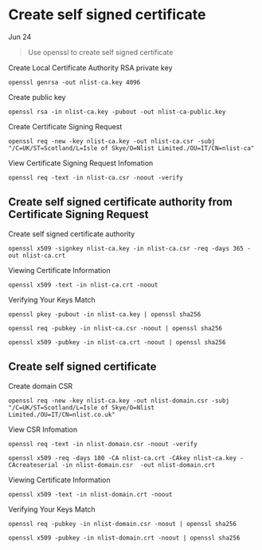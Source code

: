 # Create self signed certificate

Jun 24

> Use openssl to create self signed certificate

Create Local Certificate Authority RSA private key

```
openssl genrsa -out nlist-ca.key 4096
```

Create public key 

```
openssl rsa -in nlist-ca.key -pubout -out nlist-ca-public.key
```

Create Certificate Signing Request 

```
openssl req -new -key nlist-ca.key -out nlist-ca.csr -subj "/C=UK/ST=Scotland/L=Isle of Skye/O=Nlist Limited./OU=IT/CN=nlist-ca"
```

View Certificate Signing Request Infomation

```
openssl req -text -in nlist-ca.csr -noout -verify
```

## Create self signed certificate authority from Certificate Signing Request

Create self signed certificate authority 

```
openssl x509 -signkey nlist-ca.key -in nlist-ca.csr -req -days 365 -out nlist-ca.crt
```

Viewing Certificate Information

```
openssl x509 -text -in nlist-ca.crt -noout
```

Verifying Your Keys Match

```
openssl pkey -pubout -in nlist-ca.key | openssl sha256

openssl req -pubkey -in nlist-ca.csr -noout | openssl sha256

openssl x509 -pubkey -in nlist-ca.crt -noout | openssl sha256
```

## Create self signed certificate 

Create domain CSR

```
openssl req -new -key nlist-ca.key -out nlist-domain.csr -subj "/C=UK/ST=Scotland/L=Isle of Skye/O=Nlist Limited./OU=IT/CN=nlist.co.uk"
```

View CSR Infomation

```
openssl req -text -in nlist-domain.csr -noout -verify
```

```
openssl x509 -req -days 180 -CA nlist-ca.crt -CAkey nlist-ca.key -CAcreateserial -in nlist-domain.csr  -out nlist-domain.crt
```

Viewing Certificate Information

```
openssl x509 -text -in nlist-domain.crt -noout
```

Verifying Your Keys Match

```
openssl req -pubkey -in nlist-domain.csr -noout | openssl sha256

openssl x509 -pubkey -in nlist-domain.crt -noout | openssl sha256
```